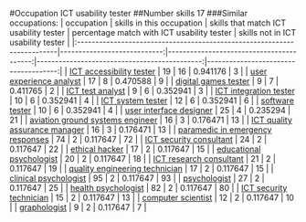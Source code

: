 #Occupation ICT usability tester
##Number skills 17
###Similar occupations:
| occupation                                                              |   skills in this occupation |   skills that match ICT usability tester |   percentage match with ICT usability tester |   skills not in ICT usability tester |
|:------------------------------------------------------------------------|----------------------------:|-----------------------------------------:|---------------------------------------------:|-------------------------------------:|
| [ICT accessibility tester](ICT_accessibility_tester.md)                 |                          19 |                                       16 |                                     0.941176 |                                    3 |
| [user experience analyst](user_experience_analyst.md)                   |                          17 |                                        8 |                                     0.470588 |                                    9 |
| [digital games tester](digital_games_tester.md)                         |                           9 |                                        7 |                                     0.411765 |                                    2 |
| [ICT test analyst](ICT_test_analyst.md)                                 |                           9 |                                        6 |                                     0.352941 |                                    3 |
| [ICT integration tester](ICT_integration_tester.md)                     |                          10 |                                        6 |                                     0.352941 |                                    4 |
| [ICT system tester](ICT_system_tester.md)                               |                          12 |                                        6 |                                     0.352941 |                                    6 |
| [software tester](software_tester.md)                                   |                          10 |                                        6 |                                     0.352941 |                                    4 |
| [user interface designer](user_interface_designer.md)                   |                          25 |                                        4 |                                     0.235294 |                                   21 |
| [aviation ground systems engineer](aviation_ground_systems_engineer.md) |                          16 |                                        3 |                                     0.176471 |                                   13 |
| [ICT quality assurance manager](ICT_quality_assurance_manager.md)       |                          16 |                                        3 |                                     0.176471 |                                   13 |
| [paramedic in emergency responses](paramedic_in_emergency_responses.md) |                          74 |                                        2 |                                     0.117647 |                                   72 |
| [ICT security consultant](ICT_security_consultant.md)                   |                          24 |                                        2 |                                     0.117647 |                                   22 |
| [ethical hacker](ethical_hacker.md)                                     |                          17 |                                        2 |                                     0.117647 |                                   15 |
| [educational psychologist](educational_psychologist.md)                 |                          20 |                                        2 |                                     0.117647 |                                   18 |
| [ICT research consultant](ICT_research_consultant.md)                   |                          21 |                                        2 |                                     0.117647 |                                   19 |
| [quality engineering technician](quality_engineering_technician.md)     |                          17 |                                        2 |                                     0.117647 |                                   15 |
| [clinical psychologist](clinical_psychologist.md)                       |                          95 |                                        2 |                                     0.117647 |                                   93 |
| [psychologist](psychologist.md)                                         |                          27 |                                        2 |                                     0.117647 |                                   25 |
| [health psychologist](health_psychologist.md)                           |                          82 |                                        2 |                                     0.117647 |                                   80 |
| [ICT security technician](ICT_security_technician.md)                   |                          15 |                                        2 |                                     0.117647 |                                   13 |
| [computer scientist](computer_scientist.md)                             |                          12 |                                        2 |                                     0.117647 |                                   10 |
| [graphologist](graphologist.md)                                         |                           9 |                                        2 |                                     0.117647 |                                    7 |
